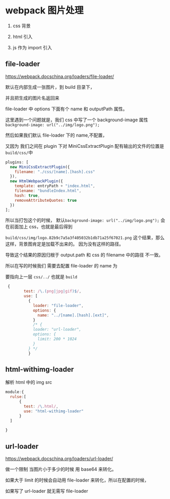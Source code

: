 # webpack 图片处理

1. css 背景

2. html 引入

3. js 作为 import 引入

## file-loader

https://webpack.docschina.org/loaders/file-loader/

默认在内部生成一张图片，到 build 目录下，

并且把生成的图片名返回来

file-loader 中 options 下面有个 name 和 outputPath 属性。

这里遇到一个问题就是，我们 css 中写了一个 background-image 属性
`background-image: url("../img/logo.png");`

然后如果我们默认 file-loader 下的 name,不配置，

又因为 我们之间在 plugin 下对 MiniCssExtractPlugin 配有输出的文件的位置是`build/css/`中

```javascript
plugins: [
  new MiniCssExtractPlugin({
    filename: "./css/[name].[hash].css"
  }),
  new HtmlWebpackPlugin({
    template: entryPath + "index.html",
    filename: "bundleIndex.html",
    hash: true,
    removeAttributeQuotes: true
  })
];
```

所以当打包这个的时候， 默认`background-image: url("../img/logo.png");` 会在前面加上 css，也就是最后得到

`build/css/img/logo.82b9c7a5a3f405032b1db71a25f67021.png`
这个结果，那么这样，背景图肯定是加载不出来的。 因为没有这样的路径。

导致这个结果的原因归根于 output.path 和 css 的 filename 中的路径 不一致。

所以在写的时候我们 需要去配置 file-loader 的 name 为

要指向上一层 `css/../` 也就是 `build`

```javascript
 {
        test: /\.(png|jpg|gif)$/,
        use: [
          {
            loader: "file-loader",
            options: {
              name: "../[name].[hash].[ext]",
            }
            /* {
            loader: "url-loader",
            options: {
              limit: 200 * 1024
            }
          } */
          }
```

## html-withimg-loader

解析 html 中的 img src

```javascript 
module:{
  rulse:[
      {
        test: /\.html/,
        use: "html-withimg-loader"
      }
  ]
    
}
```

## url-loader

https://webpack.docschina.org/loaders/url-loader/

做一个限制 当图片小于多少的时候 用 base64 来转化。

如果大于 limit 的时候会自动用 file-loader 来转化，所以在配置的时候，

如果写了 url-loader 就无需写 file-loader
